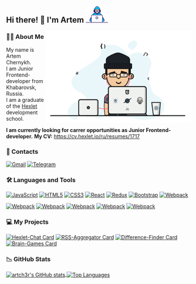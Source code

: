 Hi there! 👋 I'm Artem <img src="/images/smallDeveloper.gif" height=45 /> 
-------------------------
<img src="/images/developer.gif" align=right height=250 />  

### 🧑‍💻 About Me

My name is Artem Chernykh.  
I am Junior Frontend-developer from Khabarovsk, Russia.  
I am a graduate of the [Hexlet](https://ru.hexlet.io/) development school.  
  
**I am currently looking for carrer opportunities as Junior Frontend-developer.**
**My CV:** https://cv.hexlet.io/ru/resumes/1717

### 📲 Contacts

[![Gmail](https://img.shields.io/badge/Email-D14836?style=for-the-badge&logo=gmail&logoColor=white)](mailto:acac1212@yandex.ru)
[![Telegram](https://img.shields.io/badge/Telegram-2CA5E0?style=for-the-badge&logo=telegram&logoColor=white)](https://t.me/artch3r)




### 🛠️ Languages and Tools


<p align="left">
<a href="https://developer.mozilla.org/en-US/docs/Web/JavaScript" target="_blank" rel="noreferrer"><img src="https://raw.githubusercontent.com/danielcranney/readme-generator/main/public/icons/skills/javascript-colored.svg" width="36" height="36" alt="JavaScript" /></a>
<a href="https://developer.mozilla.org/en-US/docs/Glossary/HTML5" target="_blank" rel="noreferrer"><img src="https://raw.githubusercontent.com/danielcranney/readme-generator/main/public/icons/skills/html5-colored.svg" width="36" height="36" alt="HTML5" /></a>
<a href="https://www.w3.org/TR/CSS/#css" target="_blank" rel="noreferrer"><img src="https://raw.githubusercontent.com/danielcranney/readme-generator/main/public/icons/skills/css3-colored.svg" width="36" height="36" alt="CSS3" /></a>
<a href="https://reactjs.org/" target="_blank" rel="noreferrer"><img src="https://raw.githubusercontent.com/danielcranney/readme-generator/main/public/icons/skills/react-colored.svg" width="36" height="36" alt="React" /></a>
<a href="https://redux.js.org/" target="_blank" rel="noreferrer"><img src="https://raw.githubusercontent.com/danielcranney/readme-generator/main/public/icons/skills/redux-colored.svg" width="36" height="36" alt="Redux" /></a>
<a href="https://getbootstrap.com/" target="_blank" rel="noreferrer"><img src="https://raw.githubusercontent.com/danielcranney/readme-generator/main/public/icons/skills/bootstrap-colored.svg" width="36" height="36" alt="Bootstrap" /></a>
<a href="https://webpack.js.org/" target="_blank" rel="noreferrer"><img src="https://raw.githubusercontent.com/danielcranney/readme-generator/main/public/icons/skills/webpack-colored.svg" width="36" height="36" alt="Webpack" /></a>
</p>
<a href="https://jestjs.io/" target="_blank" rel="noreferrer"><img src="https://readme-components.vercel.app/api?component=logo&fill=whitesmoke&logo=jest&svgfill=C21325&text=false" height=45 alt="Webpack" /></a>
<a href="https://eslint.org/" target="_blank" rel="noreferrer"><img src="https://readme-components.vercel.app/api?component=logo&fill=whitesmoke&logo=eslint&svgfill=4c33c1&text=false" height=45 alt="Webpack" /></a>
<a href="https://git-scm.com/" target="_blank" rel="noreferrer"><img src="https://readme-components.vercel.app/api?component=logo&fill=whitesmoke&logo=git&svgfill=f1502f&text=false" height=45 alt="Webpack" /></a>
<a href="https://git-scm.com/" target="_blank" rel="noreferrer"><img src="https://readme-components.vercel.app/api?component=logo&fill=whitesmoke&logo=github&svgfill=black&text=false" height=45 alt="Webpack" /></a>
<a href="https://ubuntu.com/" target="_blank" rel="noreferrer"><img src="https://readme-components.vercel.app/api?component=logo&fill=whitesmoke&logo=ubuntu&svgfill=e95420&text=false" height=45 alt="Webpack" /></a>


### 💻 My Projects
[![Hexlet-Chat Card](https://github-readme-stats.vercel.app/api/pin/?username=artch3r&repo=Hexlet-Chat&theme=react)](https://github.com/artch3r/Hexlet-Chat)
[![RSS-Aggregator Card](https://github-readme-stats.vercel.app/api/pin/?username=artch3r&repo=RSS-Aggregator&theme=react)](https://github.com/artch3r/RSS-Aggregator)
[![Difference-Finder Card](https://github-readme-stats.vercel.app/api/pin/?username=artch3r&repo=Difference-Finder&theme=react)](https://github.com/artch3r/Difference-Finder)
[![Brain-Games Card](https://github-readme-stats.vercel.app/api/pin/?username=artch3r&repo=Brain-Games&theme=react)](https://github.com/artch3r/Brain-Games)


### 📉 GitHub Stats

<a href="http://www.github.com/artch3r">
  <img align="center" src="https://github-readme-stats.vercel.app/api?username=artch3r&theme=react&show_icons=true&hide=&count_private=true&hide_border=true&show_icons=true" alt="artch3r's GitHub stats" />
</a>
<a href="http://www.github.com/artch3r">
  <img align="center" width=350 src="https://github-readme-stats.vercel.app/api/top-langs/?username=artch3r&theme=react&layout=compact&langs_count=10&hide_border=true&locale=en&custom_title=Top%20%Languages" alt="Top Languages" />
</a>
